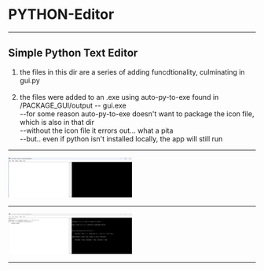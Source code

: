 # PYTHON-Editor

***

## Simple Python Text Editor <br>
1) the files in this dir are a series of adding funcdtionality, culminating in gui.py<br><br>
2) the files were added to an .exe using auto-py-to-exe   found in /PACKAGE_GUI/output  -- gui.exe<br>
   --for some reason auto-py-to-exe doesn't want to package the icon file, which is also in that dir<br>
   --without the icon file it errors out... what a pita<br>
   --but.. even if python isn't installed locally, the app will still run<br>



***

<img loading="lazy" src="IMAGES/joe-py-editor.png" height=50% width=50% />

***

<img loading="lazy" src="IMAGES/joe-py-editor2.png" height=50% width=50% />

***
